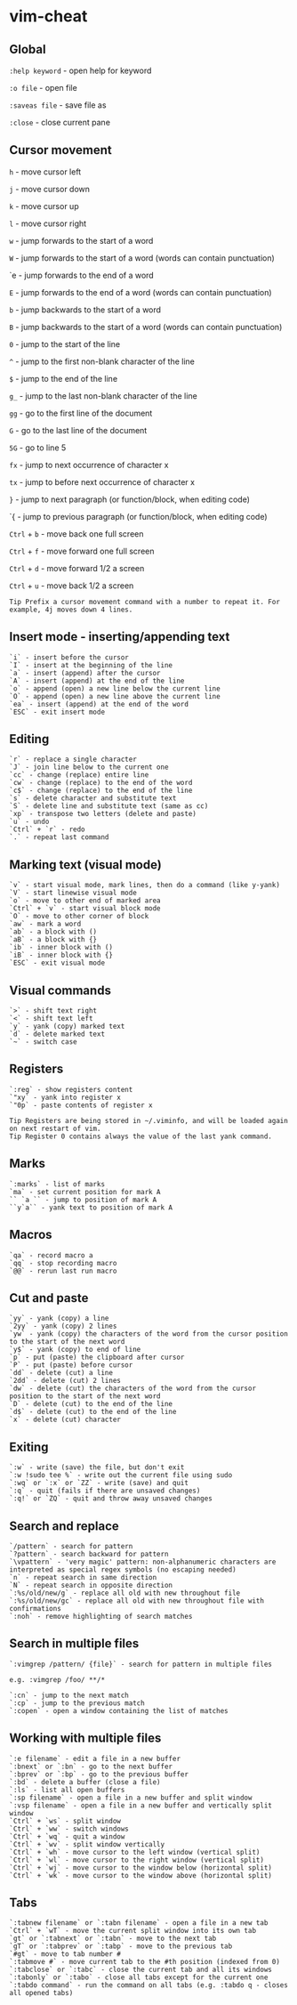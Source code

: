# vim-cheat

## Global

 `:help keyword` - open help for keyword

 `:o file` - open file

 `:saveas file` - save file as

 `:close` - close current pane

## Cursor movement

 `h` - move cursor left

 `j` - move cursor down

 `k` - move cursor up

 `l` - move cursor right

 `w` - jump forwards to the start of a word

 `W` - jump forwards to the start of a word (words can contain punctuation)

 `e - jump forwards to the end of a word

 `E` - jump forwards to the end of a word (words can contain punctuation)

 `b` - jump backwards to the start of a word

 `B` - jump backwards to the start of a word (words can contain punctuation)

 `0` - jump to the start of the line

 `^` - jump to the first non-blank character of the line

 `$` - jump to the end of the line

 `g_` - jump to the last non-blank character of the line

 `gg` - go to the first line of the document

 `G` - go to the last line of the document

 `5G` - go to line 5

 `fx` - jump to next occurrence of character x

 `tx` - jump to before next occurrence of character x

 `}` - jump to next paragraph (or function/block, when editing code)

 `{ - jump to previous paragraph (or function/block, when editing code)

 `Ctrl` + `b` - move back one full screen

 `Ctrl` + `f` - move forward one full screen

 `Ctrl` + `d` - move forward 1/2 a screen

 `Ctrl` + `u` - move back 1/2 a screen

```
Tip Prefix a cursor movement command with a number to repeat it. For example, 4j moves down 4 lines.
```

## Insert mode - inserting/appending text

    `i` - insert before the cursor
    `I` - insert at the beginning of the line
    `a` - insert (append) after the cursor
    `A` - insert (append) at the end of the line
    `o` - append (open) a new line below the current line
    `O` - append (open) a new line above the current line
    `ea` - insert (append) at the end of the word
    `ESC` - exit insert mode

## Editing

    `r` - replace a single character
    `J` - join line below to the current one
    `cc` - change (replace) entire line
    `cw` - change (replace) to the end of the word
    `c$` - change (replace) to the end of the line
    `s` - delete character and substitute text
    `S` - delete line and substitute text (same as cc)
    `xp` - transpose two letters (delete and paste)
    `u` - undo
    `Ctrl` + `r` - redo
    `.` - repeat last command

## Marking text (visual mode)

    `v` - start visual mode, mark lines, then do a command (like y-yank)
    `V` - start linewise visual mode
    `o` - move to other end of marked area
    `Ctrl` + `v` - start visual block mode
    `O` - move to other corner of block
    `aw` - mark a word
    `ab` - a block with ()
    `aB` - a block with {}
    `ib` - inner block with ()
    `iB` - inner block with {}
    `ESC` - exit visual mode

## Visual commands

    `>` - shift text right
    `<` - shift text left
    `y` - yank (copy) marked text
    `d` - delete marked text
    `~` - switch case

## Registers

    `:reg` - show registers content
    `"xy` - yank into register x
    `"0p` - paste contents of register x

```
Tip Registers are being stored in ~/.viminfo, and will be loaded again on next restart of vim.
Tip Register 0 contains always the value of the last yank command.
```

## Marks

    `:marks` - list of marks
    `ma` - set current position for mark A
    `` `a `` - jump to position of mark A
    ``y`a`` - yank text to position of mark A

## Macros

    `qa` - record macro a
    `qq` - stop recording macro
    `@@` - rerun last run macro

## Cut and paste

    `yy` - yank (copy) a line
    `2yy` - yank (copy) 2 lines
    `yw` - yank (copy) the characters of the word from the cursor position to the start of the next word
    `y$` - yank (copy) to end of line
    `p` - put (paste) the clipboard after cursor
    `P` - put (paste) before cursor
    `dd` - delete (cut) a line
    `2dd` - delete (cut) 2 lines
    `dw` - delete (cut) the characters of the word from the cursor position to the start of the next word
    `D` - delete (cut) to the end of the line
    `d$` - delete (cut) to the end of the line
    `x` - delete (cut) character

## Exiting

    `:w` - write (save) the file, but don't exit
    `:w !sudo tee %` - write out the current file using sudo
    `:wq` or `:x` or `ZZ` - write (save) and quit
    `:q` - quit (fails if there are unsaved changes)
    `:q!` or `ZQ` - quit and throw away unsaved changes

## Search and replace

    `/pattern` - search for pattern
    `?pattern` - search backward for pattern
    `\vpattern` - 'very magic' pattern: non-alphanumeric characters are interpreted as special regex symbols (no escaping needed)
    `n` - repeat search in same direction
    `N` - repeat search in opposite direction
    `:%s/old/new/g` - replace all old with new throughout file
    `:%s/old/new/gc` - replace all old with new throughout file with confirmations
    `:noh` - remove highlighting of search matches

## Search in multiple files

    `:vimgrep /pattern/ {file}` - search for pattern in multiple files
```
e.g. :vimgrep /foo/ **/*
```
    `:cn` - jump to the next match
    `:cp` - jump to the previous match
    `:copen` - open a window containing the list of matches

## Working with multiple files

    `:e filename` - edit a file in a new buffer
    `:bnext` or `:bn` - go to the next buffer
    `:bprev` or `:bp` - go to the previous buffer
    `:bd` - delete a buffer (close a file)
    `:ls` - list all open buffers
    `:sp filename` - open a file in a new buffer and split window
    `:vsp filename` - open a file in a new buffer and vertically split window
    `Ctrl` + `ws` - split window
    `Ctrl` + `ww` - switch windows
    `Ctrl` + `wq` - quit a window
    `Ctrl` + `wv` - split window vertically
    `Ctrl` + `wh` - move cursor to the left window (vertical split)
    `Ctrl` + `wl` - move cursor to the right window (vertical split)
    `Ctrl` + `wj` - move cursor to the window below (horizontal split)
    `Ctrl` + `wk` - move cursor to the window above (horizontal split)

## Tabs

    `:tabnew filename` or `:tabn filename` - open a file in a new tab
    `Ctrl` + `wT` - move the current split window into its own tab
    `gt` or `:tabnext` or `:tabn` - move to the next tab
    `gT` or `:tabprev` or `:tabp` - move to the previous tab
    `#gt` - move to tab number #
    `:tabmove #` - move current tab to the #th position (indexed from 0)
    `:tabclose` or `:tabc` - close the current tab and all its windows
    `:tabonly` or `:tabo` - close all tabs except for the current one
    `:tabdo command` - run the command on all tabs (e.g. :tabdo q - closes all opened tabs)


